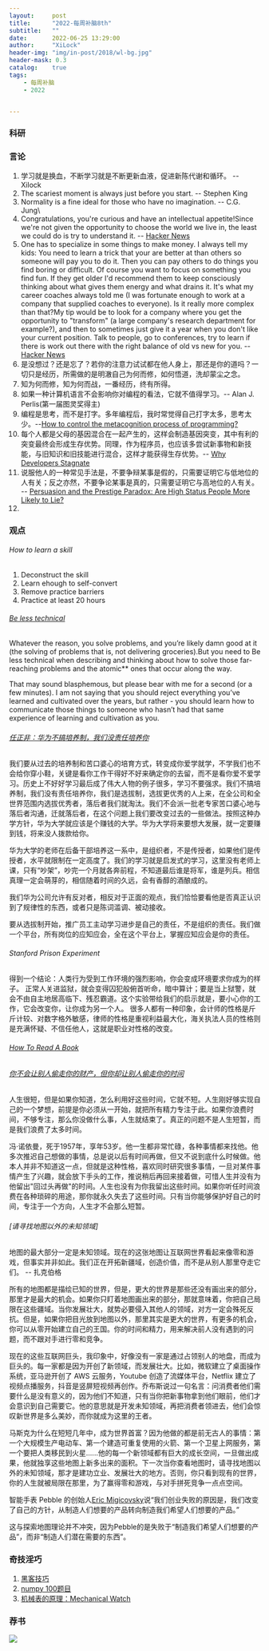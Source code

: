 ```yaml
---
layout:     post
title:      "2022-每周补脑8th"
subtitle:   ""
date:       2022-06-25 13:29:00
author:     "XiLock"
header-img: "img/in-post/2018/wl-bg.jpg"
header-mask: 0.3
catalog:    true
tags:
    - 每周补脑
    - 2022


---
```


### 科研

### 言论
1. 学习就是换血，不断学习就是不断更新血液，促进新陈代谢和循环。 -- Xilock
1. The scariest moment is always just before you start. -- Stephen King
1. Normality is a fine ideal for those who have no imagination. -- C.G. Jung\
1. Congratulations, you're curious and have an intellectual appetite!Since we're not given the opportunity to choose the world we live in, the least we could do is try to understand it. -- [Hacker News](https://news.ycombinator.com/item?id=30928948)
1. One has to specialize in some things to make money. I always tell my kids: You need to learn a trick that your are better at than others so someone will pay you to do it. Then you can pay others to do things you find boring or difficult. Of course you want to focus on something you find fun. If they get older I'd recommend them to keep consciously thinking about what gives them energy and what drains it. It's what my career coaches always told me (I was fortunate enough to work at a company that supplied coaches to everyone). Is it really more complex than that?My tip would be to look for a company where you get the opportunity to "transform" (a large company's research department for example?), and then to sometimes just give it a year when you don't like your current position. Talk to people, go to conferences, try to learn if there is work out there with the right balance of old vs new for you. -- [Hacker News](https://news.ycombinator.com/item?id=30929422)
1. 是没想过？还是忘了？若你的注意力试试都在他人身上，那还是你的道吗？一切只是经历，所需做的是明澈自己为何而修，如何悟道，洗却蒙尘之念。
1. 知为何而修，知为何而战，一番经历，终有所得。
1. 如果一种计算机语言不会影响你对编程的看法，它就不值得学习。-- Alan J. Perlis(第一届图灵奖得主)
1. 编程是思考，而不是打字。多年编程后，我时常觉得自己打字太多，思考太少。--[How to control the metacognition process of programming?](https://lambdaisland.com/blog/2022-02-17-the-fg-command)
1. 每个人都是父母的基因混合在一起产生的，这样会制造基因突变，其中有利的突变最终会形成生存优势。同理，作为程序员，也应该多尝试新事物和新技能，与旧知识和旧技能进行混合，这样才能获得生存优势。-- [Why Developers Stagnate](https://blog.devgenius.io/why-developers-stagnate-77d9bfc5c91e)
1. 说服他人的一种常见手法是，不要争辩某事是假的，只需要证明它与低地位的人有关；反之亦然，不要争论某事是真的，只需要证明它与高地位的人有关。 -- [Persuasion and the Prestige Paradox: Are High Status People More Likely to Lie?](https://quillette.com/2021/04/03/persuasion-and-the-prestige-paradox-are-high-status-people-more-likely-to-lie/)
1. 


### 观点
###### How to learn a skill
1. Deconstruct the skill
1. Learn ehough to self-convert
1. Remove practice barriers
1. Practice at least 20 hours

###### [Be less technical](https://www.sequential.dev/posts/be-less-technical/)
Whatever the reason, you solve problems, and you’re likely damn good at it (the solving of problems that is, not delivering groceries).But you need to Be less technical when describing and thinking about how to solve those far-reaching problems and the atomic** ones that occur along the way.

That may sound blasphemous, but please bear with me for a second (or a few minutes). I am not saying that you should reject everything you’ve learned and cultivated over the years, but rather - you should learn how to communicate those things to someone who hasn’t had that same experience of learning and cultivation as you.

###### [任正非：华为不搞培养制，我们没责任培养你](https://finance.sina.com.cn/jjxw/2022-04-03/doc-imcwiwss9772070.shtml)
我们要从过去的培养制和苦口婆心的培育方式，转变成你爱学就学，不学我们也不会给你穿小鞋，关键是看你工作干得好不好来确定你的去留，而不是看你爱不爱学习。历史上不好好学习最后成了伟大人物的例子很多，学习不要强求。我们不搞培养制，我们没有责任培养你，我们是选拔制，选拔更优秀的人上来，在全公司和全世界范围内选拔优秀者，落后者我们就淘汰。我们不会派一批老专家苦口婆心地与落后者沟通，迁就落后者，在这个问题上我们要改变过去的一些做法。按照这种办学方针，华为大学就应该是个赚钱的大学。华为大学将来要想大发展，就一定要赚到钱，将来没人拨款给你。

华为大学的老师在后备干部培养这一系中，是组织者，不是传授者，如果他们是传授者，水平就限制在一定高度了。我们的学习就是启发式的学习，这里没有老师上课，只有“吵架”，吵完一个月就各奔前程，不知道最后谁是将军，谁是列兵。相信真理一定会萌芽的，相信随着时间的久远，会有香醇的酒酿成的。

我们华为公司允许有反对者，相反对于正面的观点，我们恰恰要看他是否真正认识到了规律性的东西，或者只是陈词滥调、被动接收。

要从选拔制开始，推广员工主动学习进步是自己的责任，不是组织的责任。我们做一个平台，所有岗位的应知应会，全在这个平台上，掌握应知应会是你的责任。

###### Stanford Prison Experiment
得到一个结论：人类行为受到工作环境的强烈影响，你会变成环境要求你成为的样子。 正常人关进监狱，就会变得囚犯般俯首听命，暗中算计；要是当上狱警，就会不由自主地居高临下、残忍霸道。这个实验带给我们的启示就是，要小心你的工作，它会改变你，让你成为另一个人。 很多人都有一种印象，会计师的性格是斤斤计较、对数字格外敏感，律师的性格是重视利益最大化，海关执法人员的性格则是充满怀疑、不信任他人，这就是职业对性格的改变。

###### [How To Read A Book](https://dkb.io/post/how-to-read-a-book)

###### [你不会让别人偷走你的财产，但你却让别人偷走你的时间](https://news.ycombinator.com/item?id=31887681)
人生很短，但是如果你知道，怎么利用好这些时间，它就不短。人生刚好够实现自己的一个梦想，前提是你必须从一开始，就把所有精力专注于此。如果你浪费时间，不够专注，那么你没做什么事，人生就结束了。真正的问题不是人生短暂，而是我们浪费了太多时间。

冯·诺依曼，死于1957年，享年53岁。他一生都非常忙碌，各种事情都来找他。他多次推迟自己想做的事情，总是说以后有时间再做，但又不说到底什么时候做。他本人并非不知道这一点，但就是这种性格，喜欢同时研究很多事情，一旦对某件事情产生了兴趣，就会放下手头的工作，推说稍后再回来接着做，可惜人生并没有为他留出"回过头再做"的时间。人生也没有为你我留出这些时间。如果你听任时间浪费在各种琐碎的用途，那你就永久失去了这些时间。只有当你能够保护好自己的时间，专注于一个方向，人生才不会那么短暂。

###### [请寻找地图以外的未知领域]
地图的最大部分一定是未知领域。现在的这张地图让互联网世界看起来像零和游戏，但事实并非如此。我们正在开拓新疆域，创造价值，而不是从别人那里夺走它们。 -- 扎克伯格

所有的地图都是描绘已知的世界，但是，更大的世界是那些还没有画出来的部分，那里才是最大的机会。如果你只盯着地图画出来的部分，那就意味着，你把自己局限在这些疆域。当你发展壮大，就势必要侵入其他人的领域，对方一定会殊死反抗。但是，如果你把目光放到地图以外，那里其实是更大的世界，有更多的机会，你可以从零开始建立自己的王国。你的时间和精力，用来解决前人没有遇到的问题，而不跟对手进行零和竞争。

现在的这些互联网巨头，我印象中，好像没有一家是通过占领别人的地盘，而成为巨头的。每一家都是因为开创了新领域，而发展壮大。比如，微软建立了桌面操作系统，亚马逊开创了 AWS 云服务，Youtube 创造了流媒体平台，Netflix 建立了视频点播服务，抖音是竖屏短视频再创作。乔布斯说过一句名言：问消费者他们需要什么是没有意义的，因为他们不知道，只有当你把新事物拿到他们眼前，他们才会意识到自己需要它。他的意思就是开发未知领域，再把消费者领进去，他们会惊叹新世界是多么美妙，而你就成为这里的王者。

马斯克为什么在短短几年中，成为世界首富？因为他做的都是前无古人的事情：第一个大规模生产电动车、第一个建造可重复使用的火箭、第一个卫星上网服务，第一个要把人类移民到火星......他的每一个新领域都有巨大的成长空间，一旦做出成果，他就独享这些地图上新多出来的面积。下一次当你查看地图时，请寻找地图以外的未知领域，那才是建功立业、发展壮大的地方。否则，你只看到现有的世界，你的人生就被局限在那里，为了赢得零和游戏，与对手拼死竞争一点点空间。

智能手表 Pebble 的创始人[Eric Migicovsky](https://medium.com/@ericmigi/why-pebble-failed-d7be937c6232)说“我们创业失败的原因是，我们改变了自己的方针，从制造人们想要的产品转向制造我们希望人们想要的产品。”

这与探索地图理论并不冲突，因为Pebble的是失败于“制造我们希望人们想要的产品”，而非“制造人们潜在需要的东西”。

### 奇技淫巧
1. [黑客技巧](https://book.hacktricks.xyz/welcome/readme)
1. [numpy 100题目](https://github.com/rougier/numpy-100)
1. [机械表的原理：Mechanical Watch](https://ciechanow.ski/mechanical-watch/)

### 荐书



![](/img/wc-tail.GIF)
